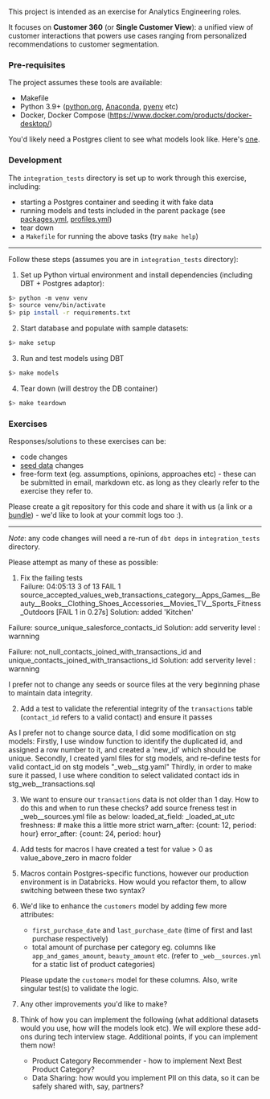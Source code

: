 This project is intended as an exercise for Analytics Engineering roles. 

It focuses on **Customer 360** (or **Single Customer View**): a unified view of customer interactions that powers use cases ranging from personalized recommendations to customer segmentation.  

### Pre-requisites

The project assumes these tools are available:

+ Makefile
+ Python 3.9+ ([python.org](https://www.python.org/downloads/), [Anaconda](https://www.anaconda.com/download), [pyenv](https://github.com/pyenv/pyenv) etc)
+ Docker, Docker Compose (https://www.docker.com/products/docker-desktop/)

You'd likely need a Postgres client to see what models look like. Here's [one](https://dbeaver.io/).

### Development

The `integration_tests` directory is set up to work through this exercise, including:
+ starting a Postgres container and seeding it with fake data
+ running models and tests included in the parent package (see [packages.yml](./integration_tests/packages.yml), [profiles.yml](./integration_tests/profiles.yml))
+ tear down
+ a `Makefile` for running the above tasks (try `make help`)

---

Follow these steps (assumes you are in `integration_tests` directory):

1. Set up Python virtual environment and install dependencies (including DBT + Postgres adaptor):
```sh
$> python -m venv venv
$> source venv/bin/activate
$> pip install -r requirements.txt
```

2. Start database and populate with sample datasets: 
```sh
$> make setup
```

3. Run and test models using DBT
```sh
$> make models
```


4. Tear down (will destroy the DB container)
```sh
$> make teardown
```

### Exercises

Responses/solutions to these exercises can be:
+ code changes
+ [seed data](./integration_tests/seeds/) changes
+ free-form text (eg. assumptions, opinions, approaches etc) - these can be submitted in email, markdown etc. as long as they clearly refer to the exercise they refer to.

Please create a git repository for this code and share it with us (a link or a [bundle](https://git-scm.com/book/en/v2/Git-Tools-Bundling)) - we'd like to look at your commit logs too :).

---

*Note*: any code changes will need a re-run of `dbt deps` in `integration_tests` directory.

Please attempt as many of these as possible:
1. Fix the failing tests  
Failure: 04:05:13  3 of 13 FAIL 1 source_accepted_values_web_transactions_category__Apps_Games__Beauty__Books__Clothing_Shoes_Accessories__Movies_TV__Sports_Fitness_Outdoors  [FAIL 1 in 0.27s]
Solution: added 'Kitchen'

Failure: source_unique_salesforce_contacts_id
Solution: add serverity level : warnning

Failure: not_null_contacts_joined_with_transactions_id and unique_contacts_joined_with_transactions_id
Solution: add serverity level : warnning

I prefer not to change any seeds or source files at the very beginning phase to maintain data integrity.


2. Add a test to validate the referential integrity of the `transactions` table (`contact_id` refers to a valid contact) and ensure it passes

As I prefer not to change source data, I did some modification on stg models:
Firstly, I use window function to identify the duplicated id, and assigned a row number to it, and created a 'new_id' which should be unique.
Secondly, I created yaml files for stg models, and re-define tests for valid contact_id on stg models "_web__stg.yaml"
Thirdly, in order to make sure it passed, I use where condition to select validated contact ids in stg_web__transactions.sql



3. We want to ensure our `transactions` data is not older than 1 day. How to do this and when to run these checks?
add source freness test in _web__sources.yml file as below:
        loaded_at_field: _loaded_at_utc
        freshness: # make this a little more strict
          warn_after: {count: 12, period: hour}
          error_after: {count: 24, period: hour}



4. Add tests for macros
I have created a test for value > 0 as value_above_zero in macro folder



5. Macros contain Postgres-specific functions, however our production environment is in Databricks. How would you refactor them, to allow switching between these two syntax?

6. We'd like to enhance the `customers` model by adding few more attributes:
   + `first_purchase_date` and `last_purchase_date` (time of first and last purchase respectively)
   + total amount of purchase per category eg. columns like `app_and_games_amount`, `beauty_amount` etc. (refer to `_web__sources.yml` for a static list of product categories)
   
   Please update the `customers` model for these columns. Also, write singular test(s) to validate the logic.

7. Any other improvements you'd like to make?

8. Think of how you can implement the following (what additional datasets would you use, how will the models look etc). We will explore these add-ons during tech interview stage. Additional points, if you can implement them now!
   + Product Category Recommender - how to implement Next Best Product Category?
   + Data Sharing: how would you implement PII on this data, so it can be safely shared with, say, partners?


